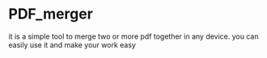 # PDF_merger
it is a simple tool to merge two or more pdf together in any device. you can easily use it and make your work easy 
